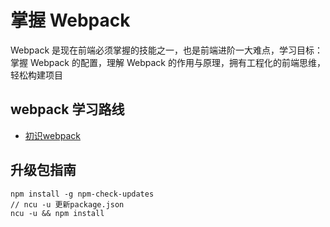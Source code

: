 # 掌握 Webpack

Webpack 是现在前端必须掌握的技能之一，也是前端进阶一大难点，学习目标：掌握 Webpack
的配置，理解 Webpack 的作用与原理，拥有工程化的前端思维，轻松构建项目

## webpack 学习路线
- [初识webpack](./初识webpack/README.md)

## 升级包指南

```
npm install -g npm-check-updates
// ncu -u 更新package.json
ncu -u && npm install
```
